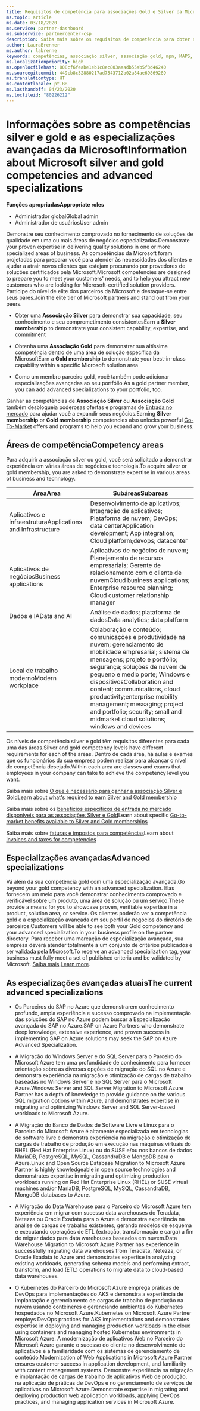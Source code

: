 ```yaml
---
title: Requisitos de competência para associações Gold e Silver da Microsoft | Partner Center
ms.topic: article
ms.date: 03/18/2020
ms.service: partner-dashboard
ms.subservice: partnercenter-csp
description: Saiba mais sobre os requisitos de competência para obter níveis de associação Gold e Silver.
author: LauraBrenner
ms.author: labrenne
keywords: competências, associação silver, associação gold, mpn, MAPS, proficiência, Microsoft Partner Network, associação de rede, especializações avançadas
ms.localizationpriority: high
ms.openlocfilehash: 808cf6feabe1eb1c8ec803aaadb55ab5f3d46240
ms.sourcegitcommit: 449cb8c32880217ad7543712b02a84ae69869289
ms.translationtype: HT
ms.contentlocale: pt-BR
ms.lasthandoff: 04/23/2020
ms.locfileid: "80226212"
---
```

# <a name="information-about-microsoft-silver-and-gold-competencies-and-advanced-specializations"></a><span data-ttu-id="b3ef1-104">Informações sobre as competências silver e gold e as especializações avançadas da Microsoft</span><span class="sxs-lookup"><span data-stu-id="b3ef1-104">Information about Microsoft silver and gold competencies and advanced specializations</span></span>

<span data-ttu-id="b3ef1-105">**Funções apropriadas**</span><span class="sxs-lookup"><span data-stu-id="b3ef1-105">**Appropriate roles**</span></span>
-    <span data-ttu-id="b3ef1-106">Administrador global</span><span class="sxs-lookup"><span data-stu-id="b3ef1-106">Global admin</span></span>
-    <span data-ttu-id="b3ef1-107">Administrador de usuários</span><span class="sxs-lookup"><span data-stu-id="b3ef1-107">User admin</span></span>

<span data-ttu-id="b3ef1-108">Demonstre seu conhecimento comprovado no fornecimento de soluções de qualidade em uma ou mais áreas de negócios especializadas.</span><span class="sxs-lookup"><span data-stu-id="b3ef1-108">Demonstrate your proven expertise in delivering quality solutions in one or more specialized areas of business.</span></span> <span data-ttu-id="b3ef1-109">As competências da Microsoft foram projetadas para preparar você para atender às necessidades dos clientes e ajudar a atrair novos clientes que estejam procurando por provedores de soluções certificados pela Microsoft.</span><span class="sxs-lookup"><span data-stu-id="b3ef1-109">Microsoft competencies are designed to prepare you to meet your customers' needs, and to help you attract new customers who are looking for Microsoft-certified solution providers.</span></span> <span data-ttu-id="b3ef1-110">Participe do nível de elite dos parceiros da Microsoft e destaque-se entre seus pares.</span><span class="sxs-lookup"><span data-stu-id="b3ef1-110">Join the elite tier of Microsoft partners and stand out from your peers.</span></span>

- <span data-ttu-id="b3ef1-111">Obter uma **Associação Silver** para demonstrar sua capacidade, seu conhecimento e seu comprometimento consistentes</span><span class="sxs-lookup"><span data-stu-id="b3ef1-111">Earn a **Silver membership** to demonstrate your consistent capability, expertise, and commitment</span></span>

- <span data-ttu-id="b3ef1-112">Obtenha uma **Associação Gold** para demonstrar sua altíssima competência dentro de uma área de solução específica da Microsoft</span><span class="sxs-lookup"><span data-stu-id="b3ef1-112">Earn a **Gold membership** to demonstrate your best-in-class capability within a specific Microsoft solution area</span></span>

- <span data-ttu-id="b3ef1-113">Como um membro parceiro gold, você também pode adicionar especializações avançadas ao seu portfólio.</span><span class="sxs-lookup"><span data-stu-id="b3ef1-113">As a gold partner member, you can add advanced specializations to your portfolio, too.</span></span>

<span data-ttu-id="b3ef1-114">Ganhar as competências de **Associação Silver** ou **Associação Gold** também desbloqueia poderosas ofertas e programas de [Entrada no mercado](mpn-learn-about-go-to-market-benefits.md) para ajudar você a expandir seus negócios.</span><span class="sxs-lookup"><span data-stu-id="b3ef1-114">Earning **Silver membership** or **Gold membership** competencies also unlocks powerful [Go-To-Market](mpn-learn-about-go-to-market-benefits.md) offers and programs to help you expand and grow your business.</span></span>

## <a name="competency-areas"></a><span data-ttu-id="b3ef1-115">Áreas de competência</span><span class="sxs-lookup"><span data-stu-id="b3ef1-115">Competency areas</span></span>

<span data-ttu-id="b3ef1-116">Para adquirir a associação silver ou gold, você será solicitado a demonstrar experiência em várias áreas de negócios e tecnologia.</span><span class="sxs-lookup"><span data-stu-id="b3ef1-116">To acquire silver or gold membership, you are asked to demonstrate expertise in various areas of business and technology.</span></span>

|<span data-ttu-id="b3ef1-117">**Área**</span><span class="sxs-lookup"><span data-stu-id="b3ef1-117">**Area**</span></span>            |<span data-ttu-id="b3ef1-118">**Subáreas**</span><span class="sxs-lookup"><span data-stu-id="b3ef1-118">**Subareas**</span></span>                    |
|--------------------|--------------------------------|
|<span data-ttu-id="b3ef1-119">Aplicativos e infraestrutura</span><span class="sxs-lookup"><span data-stu-id="b3ef1-119">Applications and Infrastructure</span></span>|<span data-ttu-id="b3ef1-120">Desenvolvimento de aplicativos; Integração de aplicativos; Plataforma de nuvem; DevOps; data center</span><span class="sxs-lookup"><span data-stu-id="b3ef1-120">Application development; App integration; Cloud platform;devops; datacenter</span></span>|
|<span data-ttu-id="b3ef1-121">Aplicativos de negócios</span><span class="sxs-lookup"><span data-stu-id="b3ef1-121">Business applications</span></span> |<span data-ttu-id="b3ef1-122">Aplicativos de negócios de nuvem; Planejamento de recursos empresariais; Gerente de relacionamento com o cliente de nuvem</span><span class="sxs-lookup"><span data-stu-id="b3ef1-122">Cloud business applications; Enterprise resource planning; Cloud customer relationship manager</span></span>|
|<span data-ttu-id="b3ef1-123">Dados e IA</span><span class="sxs-lookup"><span data-stu-id="b3ef1-123">Data and AI</span></span>|<span data-ttu-id="b3ef1-124">Análise de dados; plataforma de dados</span><span class="sxs-lookup"><span data-stu-id="b3ef1-124">Data analytics; data platform</span></span>|
|<span data-ttu-id="b3ef1-125">Local de trabalho moderno</span><span class="sxs-lookup"><span data-stu-id="b3ef1-125">Modern workplace</span></span>| <span data-ttu-id="b3ef1-126">Colaboração e conteúdo; comunicações e produtividade na nuvem; gerenciamento de mobilidade empresarial; sistema de mensagens; projeto e portfólio; segurança; soluções de nuvem de pequeno e médio porte; Windows e dispositivos</span><span class="sxs-lookup"><span data-stu-id="b3ef1-126">Collaboration and content; communications, cloud productivity;enterprise mobility management; messaging; project and portfolio; security; small and midmarket cloud solutions; windows and devices</span></span>|

<span data-ttu-id="b3ef1-127">Os níveis de competência silver e gold têm requisitos diferentes para cada uma das áreas.</span><span class="sxs-lookup"><span data-stu-id="b3ef1-127">Silver and gold competency levels have different requirements for each of the areas.</span></span> <span data-ttu-id="b3ef1-128">Dentro de cada área, há aulas e exames que os funcionários da sua empresa podem realizar para alcançar o nível de competência desejado.</span><span class="sxs-lookup"><span data-stu-id="b3ef1-128">Within each area are classes and exams that employees in your company can take to achieve the competency level you want.</span></span>


<span data-ttu-id="b3ef1-129">Saiba mais sobre [O que é necessário para ganhar a associação Silver e Gold](https://partner.microsoft.com/membership/competencies)</span><span class="sxs-lookup"><span data-stu-id="b3ef1-129">Learn about [what's required to earn Silver and Gold membership](https://partner.microsoft.com/membership/competencies)</span></span>

<span data-ttu-id="b3ef1-130">Saiba mais sobre os [benefícios específicos de entrada no mercado disponíveis para as associações Silver e Gold](mpn-learn-about-go-to-market-benefits.md)</span><span class="sxs-lookup"><span data-stu-id="b3ef1-130">Learn about specific [Go-to-market benefits available to Silver and Gold memberships](mpn-learn-about-go-to-market-benefits.md)</span></span> 

<span data-ttu-id="b3ef1-131">Saiba mais sobre [faturas e impostos para competências](mpn-view-print-maps-invoice.md)</span><span class="sxs-lookup"><span data-stu-id="b3ef1-131">Learn about [invoices and taxes for competencies](mpn-view-print-maps-invoice.md)</span></span>

## <a name="advanced-specializations"></a><span data-ttu-id="b3ef1-132">Especializações avançadas</span><span class="sxs-lookup"><span data-stu-id="b3ef1-132">Advanced specializations</span></span>

<span data-ttu-id="b3ef1-133">Vá além da sua competência gold com uma especialização avançada.</span><span class="sxs-lookup"><span data-stu-id="b3ef1-133">Go beyond your gold competency with an advanced specialization.</span></span> <span data-ttu-id="b3ef1-134">Elas fornecem um meio para você demonstrar conhecimento comprovado e verificável sobre um produto, uma área de solução ou um serviço.</span><span class="sxs-lookup"><span data-stu-id="b3ef1-134">These provide a means for you to showcase proven, verifiable expertise in a product, solution area, or service.</span></span> <span data-ttu-id="b3ef1-135">Os clientes poderão ver a competência gold e a especialização avançada em seu perfil de negócios do diretório de parceiros.</span><span class="sxs-lookup"><span data-stu-id="b3ef1-135">Customers will be able to see both your Gold competency and your advanced specialization in your business profile on the partner directory.</span></span> <span data-ttu-id="b3ef1-136">Para receber uma marcação de especialização avançada, sua empresa deverá atender totalmente a um conjunto de critérios publicados e ser validada pela Microsoft.</span><span class="sxs-lookup"><span data-stu-id="b3ef1-136">To receive an advanced specialization tag, your business must fully meet a set of published criteria and be validated by Microsoft.</span></span> <span data-ttu-id="b3ef1-137">[Saiba mais](https://partner.microsoft.com/membership/competencies#tab-content-2).</span><span class="sxs-lookup"><span data-stu-id="b3ef1-137">[Learn more](https://partner.microsoft.com/membership/competencies#tab-content-2).</span></span> 

## <a name="the-current-advanced-specializations"></a><span data-ttu-id="b3ef1-138">As especializações avançadas atuais</span><span class="sxs-lookup"><span data-stu-id="b3ef1-138">The current advanced specializations</span></span>

- <span data-ttu-id="b3ef1-139">Os Parceiros do SAP no Azure que demonstrarem conhecimento profundo, ampla experiência e sucesso comprovado na implementação das soluções do SAP no Azure podem buscar a Especialização avançada do SAP no Azure.</span><span class="sxs-lookup"><span data-stu-id="b3ef1-139">SAP on Azure Partners who demonstrate deep knowledge, extensive experience, and proven success in implementing SAP on Azure solutions may seek the SAP on Azure Advanced Specialization.</span></span>

- <span data-ttu-id="b3ef1-140">A Migração do Windows Server e do SQL Server para o Parceiro do Microsoft Azure tem uma profundidade de conhecimento para fornecer orientação sobre as diversas opções de migração do SQL no Azure e demonstra experiência na migração e otimização de cargas de trabalho baseadas no Windows Server e no SQL Server para o Microsoft Azure.</span><span class="sxs-lookup"><span data-stu-id="b3ef1-140">Windows Server and SQL Server Migration to Microsoft Azure Partner has a depth of knowledge to provide guidance on the various SQL migration options within Azure, and demonstrates expertise in migrating and optimizing Windows Server and SQL Server-based workloads to Microsoft Azure.</span></span> 

- <span data-ttu-id="b3ef1-141">A Migração do Banco de Dados de Software Livre e Linux para o Parceiro do Microsoft Azure é altamente especializada em tecnologias de software livre e demonstra experiência na migração e otimização de cargas de trabalho de produção em execução nas máquinas virtuais do RHEL (Red Hat Enterprise Linux) ou do SUSE e/ou nos bancos de dados MariaDB, PostgreSQL, MySQL, CassandraDB e MongoDB para o Azure.</span><span class="sxs-lookup"><span data-stu-id="b3ef1-141">Linux and Open Source Database Migration to Microsoft Azure Partner is highly knowledgeable in open source technologies and demonstrates expertise in migrating and optimizing production workloads running on Red Hat Enterprise Linux (RHEL) or SUSE virtual machines and/or MariaDB, PostgreSQL, MySQL, CassandraDB, MongoDB databases to Azure.</span></span>

- <span data-ttu-id="b3ef1-142">A Migração do Data Warehouse para o Parceiro do Microsoft Azure tem experiência em migrar com sucesso data warehouses do Teradata, Netezza ou Oracle Exadata para o Azure e demonstra experiência na análise de cargas de trabalho existentes, gerando modelos de esquema e executando operações de ETL (extração, transformação e carga) a fim de migrar dados para data warehouses baseados em nuvem.</span><span class="sxs-lookup"><span data-stu-id="b3ef1-142">Data Warehouse Migration to Microsoft Azure Partner has experience in successfully migrating data warehouses from Teradata, Netezza, or Oracle Exadata to Azure and demonstrates expertise in analyzing existing workloads, generating schema models and performing extract, transform, and load (ETL) operations to migrate data to cloud-based data warehouses.</span></span>

- <span data-ttu-id="b3ef1-143">O Kubernetes do Parceiro do Microsoft Azure emprega práticas de DevOps para implementações do AKS e demonstra a experiência de implantação e gerenciamento de cargas de trabalho de produção na nuvem usando contêineres e gerenciando ambientes do Kubernetes hospedados no Microsoft Azure.</span><span class="sxs-lookup"><span data-stu-id="b3ef1-143">Kubernetes on Microsoft Azure Partner employs DevOps practices for AKS implementations and demonstrates expertise in deploying and managing production workloads in the cloud using containers and managing hosted Kubernetes environments in Microsoft Azure.</span></span>
<span data-ttu-id="b3ef1-144">A modernização de aplicativos Web no Parceiro do Microsoft Azure garante o sucesso do cliente no desenvolvimento de aplicativos e a familiaridade com os sistemas de gerenciamento de conteúdo.</span><span class="sxs-lookup"><span data-stu-id="b3ef1-144">Modernization of Web Applications in Microsoft Azure Partner ensures customer success in application development, and familiarity with content management systems.</span></span> <span data-ttu-id="b3ef1-145">Demonstre experiência na migração e implantação de cargas de trabalho de aplicativos Web de produção, na aplicação de práticas de DevOps e no gerenciamento de serviços de aplicativos no Microsoft Azure.</span><span class="sxs-lookup"><span data-stu-id="b3ef1-145">Demonstrate expertise in migrating and deploying production web application workloads, applying DevOps practices, and managing application services in Microsoft Azure.</span></span>
